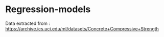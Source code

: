 # Regression-models

Data extracted from : https://archive.ics.uci.edu/ml/datasets/Concrete+Compressive+Strength

